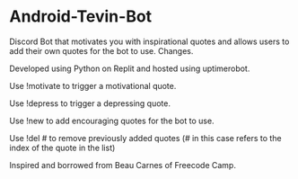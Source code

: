 # Android-Tevin-Bot

Discord Bot that motivates you with inspirational quotes and allows users to add their own quotes for the bot to use. Changes.

Developed using Python on Replit and hosted using uptimerobot.

Use !motivate to trigger a motivational quote.

Use !depress to trigger a depressing quote.

Use !new to add encouraging quotes for the bot to use.

Use !del # to remove previously added quotes (# in this case refers to the index of the quote in the list)

Inspired and borrowed from Beau Carnes of Freecode Camp.
